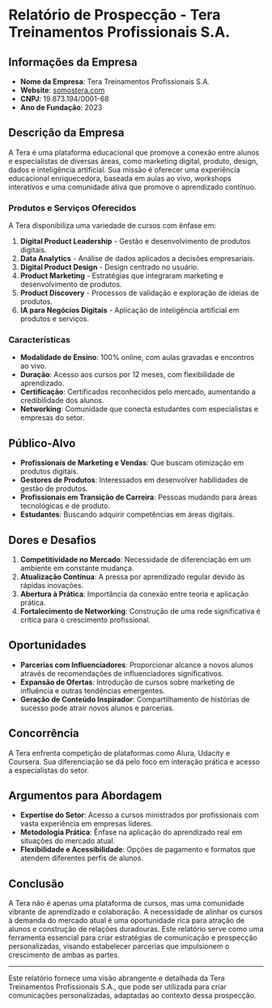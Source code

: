 # Relatório de Prospecção - Tera Treinamentos Profissionais S.A.

## Informações da Empresa
- **Nome da Empresa**: Tera Treinamentos Profissionais S.A.
- **Website**: [somostera.com](https://somostera.com)
- **CNPJ**: 19.873.194/0001-68
- **Ano de Fundação**: 2023

## Descrição da Empresa
A Tera é uma plataforma educacional que promove a conexão entre alunos e especialistas de diversas áreas, como marketing digital, produto, design, dados e inteligência artificial. Sua missão é oferecer uma experiência educacional enriquecedora, baseada em aulas ao vivo, workshops interativos e uma comunidade ativa que promove o aprendizado contínuo.

### Produtos e Serviços Oferecidos
A Tera disponibiliza uma variedade de cursos com ênfase em:
1. **Digital Product Leadership** - Gestão e desenvolvimento de produtos digitais.
2. **Data Analytics** - Análise de dados aplicados a decisões empresariais.
3. **Digital Product Design** - Design centrado no usuário.
4. **Product Marketing** - Estratégias que integraram marketing e desenvolvimento de produtos.
5. **Product Discovery** - Processos de validação e exploração de ideias de produtos.
6. **IA para Negócios Digitais** - Aplicação de inteligência artificial em produtos e serviços.

### Características
- **Modalidade de Ensino**: 100% online, com aulas gravadas e encontros ao vivo.
- **Duração**: Acesso aos cursos por 12 meses, com flexibilidade de aprendizado.
- **Certificação**: Certificados reconhecidos pelo mercado, aumentando a credibilidade dos alunos.
- **Networking**: Comunidade que conecta estudantes com especialistas e empresas do setor.

## Público-Alvo
- **Profissionais de Marketing e Vendas**: Que buscam otimização em produtos digitais.
- **Gestores de Produtos**: Interessados em desenvolver habilidades de gestão de produtos.
- **Profissionais em Transição de Carreira**: Pessoas mudando para áreas tecnológicas e de produto.
- **Estudantes**: Buscando adquirir competências em áreas digitais.

## Dores e Desafios
1. **Competitividade no Mercado**: Necessidade de diferenciação em um ambiente em constante mudança.
2. **Atualização Contínua**: A pressa por aprendizado regular devido às rápidas inovações.
3. **Abertura à Prática**: Importância da conexão entre teoria e aplicação prática.
4. **Fortalecimento de Networking**: Construção de uma rede significativa é crítica para o crescimento profissional.

## Oportunidades
- **Parcerias com Influenciadores**: Proporcionar alcance a novos alunos através de recomendações de influenciadores significativos.
- **Expansão de Ofertas**: Introdução de cursos sobre marketing de influência e outras tendências emergentes.
- **Geração de Conteúdo Inspirador**: Compartilhamento de histórias de sucesso pode atrair novos alunos e parcerias.

## Concorrência
A Tera enfrenta competição de plataformas como Alura, Udacity e Coursera. Sua diferenciação se dá pelo foco em interação prática e acesso a especialistas do setor.

## Argumentos para Abordagem
- **Expertise do Setor**: Acesso a cursos ministrados por profissionais com vasta experiência em empresas líderes.
- **Metodologia Prática**: Ênfase na aplicação do aprendizado real em situações do mercado atual.
- **Flexibilidade e Acessibilidade**: Opções de pagamento e formatos que atendem diferentes perfis de alunos.

## Conclusão
A Tera não é apenas uma plataforma de cursos, mas uma comunidade vibrante de aprendizado e colaboração. A necessidade de alinhar os cursos à demanda do mercado atual é uma oportunidade rica para atração de alunos e construção de relações duradouras. Este relatório serve como uma ferramenta essencial para criar estratégias de comunicação e prospecção personalizadas, visando estabelecer parcerias que impulsionem o crescimento de ambas as partes.

---

Este relatório fornece uma visão abrangente e detalhada da Tera Treinamentos Profissionais S.A., que pode ser utilizada para criar comunicações personalizadas, adaptadas ao contexto dessa prospecção.